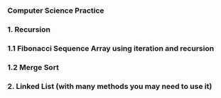### Computer Science Practice

### 1. Recursion
### 1.1 Fibonacci Sequence Array using iteration and recursion
### 1.2 Merge Sort

### 2. Linked List (with many methods you may need to use it)